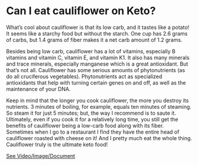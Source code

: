 # Can I eat cauliflower on Keto?

What’s cool about cauliflower is that its low carb, and it tastes like a potato! It seems like a starchy food but without the starch. One cup has 2.6 grams of carbs, but 1.4 grams of fiber makes it a net carb amount of 1.2 grams.

Besides being low carb, cauliflower has a lot of vitamins, especially B vitamins and vitamin C, vitamin E, and vitamin K1. It also has many minerals and trace minerals, especially manganese which is a great antioxidant. But that’s not all. Cauliflower has some serious amounts of phytonutrients (as do all cruciferous vegetables). Phytonutrients act as specialized antioxidants that help with turning certain genes on and off, as well as the maintenance of your DNA.

Keep in mind that the longer you cook cauliflower, the more you destroy its nutrients. 3 minutes of boiling, for example, equals ten minutes of steaming. So steam it for just 5 minutes; but, the way I recommend is to saute it. Ultimately, even if you cook it for a relatively long time, you still get the benefits of cauliflower being a low-carb food along with its fiber. Sometimes when I go to a restaurant I find they have the entire head of cauliflower roasted with cheese on it! And I pretty much eat the whole thing. Cauliflower truly is the ultimate keto food!

 [See Video/Image/Document](https://hls-player.drberg.com/asset?path=migrated-assets/cauliflower-the-ultimate-keto-food-drberg)